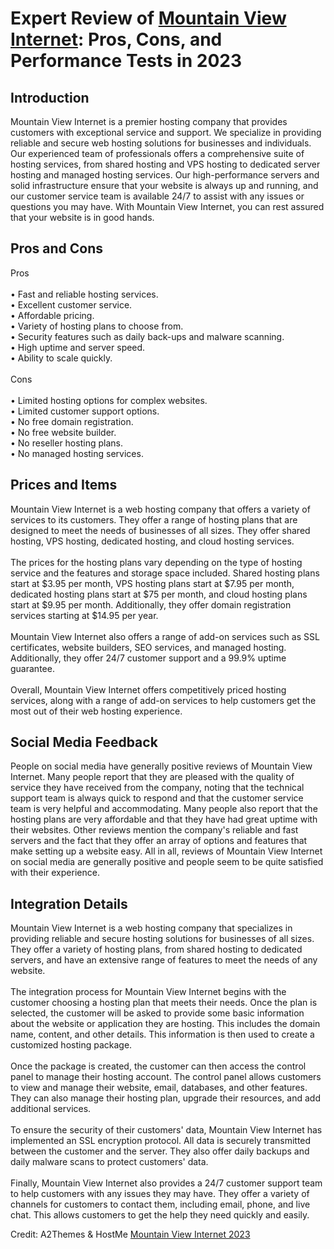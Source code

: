 <h1>Expert Review of <a href="https://a2themes.com/mountain-view-internet-reviews">Mountain View Internet</a>: Pros, Cons, and Performance Tests in 2023</h1>
<h2>Introduction</h2>
Mountain View Internet is a premier hosting company that provides customers with exceptional service and support. We specialize in providing reliable and secure web hosting solutions for businesses and individuals. Our experienced team of professionals offers a comprehensive suite of hosting services, from shared hosting and VPS hosting to dedicated server hosting and managed hosting services. Our high-performance servers and solid infrastructure ensure that your website is always up and running, and our customer service team is available 24/7 to assist with any issues or questions you may have. With Mountain View Internet, you can rest assured that your website is in good hands.
<h2>Pros and Cons</h2>
Pros<br><br>• Fast and reliable hosting services.<br>• Excellent customer service.<br>• Affordable pricing.<br>• Variety of hosting plans to choose from.<br>• Security features such as daily back-ups and malware scanning.<br>• High uptime and server speed.<br>• Ability to scale quickly.<br><br>Cons<br><br>• Limited hosting options for complex websites.<br>• Limited customer support options.<br>• No free domain registration.<br>• No free website builder.<br>• No reseller hosting plans.<br>• No managed hosting services.
<h2>Prices and Items</h2>
Mountain View Internet is a web hosting company that offers a variety of services to its customers. They offer a range of hosting plans that are designed to meet the needs of businesses of all sizes. They offer shared hosting, VPS hosting, dedicated hosting, and cloud hosting services.<br><br>The prices for the hosting plans vary depending on the type of hosting service and the features and storage space included. Shared hosting plans start at $3.95 per month, VPS hosting plans start at $7.95 per month, dedicated hosting plans start at $75 per month, and cloud hosting plans start at $9.95 per month. Additionally, they offer domain registration services starting at $14.95 per year.<br><br>Mountain View Internet also offers a range of add-on services such as SSL certificates, website builders, SEO services, and managed hosting. Additionally, they offer 24/7 customer support and a 99.9% uptime guarantee.<br><br>Overall, Mountain View Internet offers competitively priced hosting services, along with a range of add-on services to help customers get the most out of their web hosting experience.
<h2>Social Media Feedback</h2>
People on social media have generally positive reviews of Mountain View Internet. Many people report that they are pleased with the quality of service they have received from the company, noting that the technical support team is always quick to respond and that the customer service team is very helpful and accommodating. Many people also report that the hosting plans are very affordable and that they have had great uptime with their websites. Other reviews mention the company's reliable and fast servers and the fact that they offer an array of options and features that make setting up a website easy. All in all, reviews of Mountain View Internet on social media are generally positive and people seem to be quite satisfied with their experience.
<h2>Integration Details</h2>
Mountain View Internet is a web hosting company that specializes in providing reliable and secure hosting solutions for businesses of all sizes. They offer a variety of hosting plans, from shared hosting to dedicated servers, and have an extensive range of features to meet the needs of any website.<br><br>The integration process for Mountain View Internet begins with the customer choosing a hosting plan that meets their needs. Once the plan is selected, the customer will be asked to provide some basic information about the website or application they are hosting. This includes the domain name, content, and other details. This information is then used to create a customized hosting package.<br><br>Once the package is created, the customer can then access the control panel to manage their hosting account. The control panel allows customers to view and manage their website, email, databases, and other features. They can also manage their hosting plan, upgrade their resources, and add additional services.<br><br>To ensure the security of their customers' data, Mountain View Internet has implemented an SSL encryption protocol. All data is securely transmitted between the customer and the server. They also offer daily backups and daily malware scans to protect customers' data.<br><br>Finally, Mountain View Internet also provides a 24/7 customer support team to help customers with any issues they may have. They offer a variety of channels for customers to contact them, including email, phone, and live chat. This allows customers to get the help they need quickly and easily.
<p>Credit: A2Themes & HostMe <a href="https://a2themes.com/mountain-view-internet-reviews">Mountain View Internet 2023</a></p>